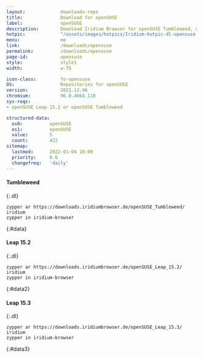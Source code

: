 ```yaml
---
layout:				downloads-repo
title:				Download for openSUSE
label:				openSUSE
description:		Download Iridium Browser for openSUSE Tumbleweed, openSUSE Leap 15.2 and Leap 15.3. Install package from repository using the command line.
hotpic:				"/assets/images/hotpics/Iridium-hotpic-dl-opensuse.png"
menu:				no
link:				/downloads/opensuse
permalink:			/downloads/opensuse
page-id:			opensuse
style:				style1
width:				w-75

icon-class:			fo-opensuse
OS: 				Repositories for openSUSE
version:			2021.12.96
chromium:			96.0.4664.110
sys-reqs:
- openSUSE Leap 15.2 or openSUSE Tumbleweed

structured-data:
  os0:			openSUSE
  os1:			openSUSE
  value:		5
  count:		422
sitemap:
  lastmod:		2022-01-04 10:00
  priority:		0.6
  changefreq:	'daily'
---
```


#### Tumbleweed #
{:.dl}
	
	zypper ar https://downloads.iridiumbrowser.de/openSUSE_Tumbleweed/ iridium
	zypper in iridium-browser
{:#data}

#### Leap 15.2 #
{:.dl}
	
	zypper ar https://downloads.iridiumbrowser.de/openSUSE_Leap_15.2/ iridium
	zypper in iridium-browser
{:#data2}

#### Leap 15.3 #
{:.dl}
	
	zypper ar https://downloads.iridiumbrowser.de/openSUSE_Leap_15.3/ iridium
	zypper in iridium-browser
{:#data3}
